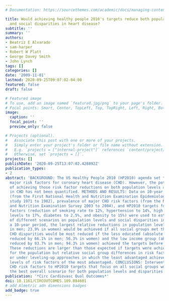 ```yaml
---
# Documentation: https://sourcethemes.com/academic/docs/managing-content/

title: Would achieving healthy people 2010's targets reduce both population levels
  and social disparities in heart disease?
subtitle: ''
summary: ''
authors:
- Beatriz E Alvarado
- sam-harper
- Robert W Platt
- George Davey Smith
- John Lynch
tags: []
categories: []
date: '2009-11-01'
lastmod: 2020-09-25T09:07:02-04:00
featured: false
draft: false

# Featured image
# To use, add an image named `featured.jpg/png` to your page's folder.
# Focal points: Smart, Center, TopLeft, Top, TopRight, Left, Right, BottomLeft, Bottom, BottomRight.
image:
  caption: ''
  focal_point: ''
  preview_only: false

# Projects (optional).
#   Associate this post with one or more of your projects.
#   Simply enter your project's folder or file name without extension.
#   E.g. `projects = ["internal-project"]` references `content/project/deep-learning/index.md`.
#   Otherwise, set `projects = []`.
projects: []
publishDate: '2020-09-25T13:07:02.428892Z'
publication_types:
- 2
abstract: 'BACKGROUND: The US Healthy People 2010 (HP2010) agenda set targets for
  major risk factors for coronary heart disease (CHD). However, the potential impact
  of achieving those risk factor reductions on both population levels and social disparities
  in CHD has not been quantified. METHODS AND RESULTS: Data on 10-year risk of CHD
  (from the First National Health and Nutrition Examination Epidemiological Follow-Up
  study 1971 to 1982), prevalence of major CHD risk factors (from the National Health
  and Nutrition Examination Survey 2003 to 2004), and HP2010 targets for CHD risk
  factors (reduction of smoking rate to 12%, hypertension to 14%, high cholesterol
  levels to 17%, diabetes to 2.5%, and obesity to 15%) were used to estimate effects
  of different scenarios on population levels and social disparities in CHD. Over
  a 10-year period, the largest relative reductions in population levels of CHD (20.0%
  in men; 23.9% in women) would be achieved if all social groups met the HP2010 targets.
  CHD disparities would be most reduced if the less educated (absolute disparities
  reduced by 66.1% in men; 56.3% in women) and the low income group (absolute disparities
  reduced by 93.7% in men; 94.3% in women) achieved the targets before the most advantaged.
  These reductions are larger than those expected if targets were achieved overall
  for the population but relative social group differences in risk factors remained,
  or under leveling-up approaches in which the least advantaged achieved the current
  levels of risk factors of the most advantaged. CONCLUSIONS: Interventions to reduce
  CHD risk factors to HP2010 targets that focus on all social groups would produce
  the best overall scenario for both population levels and disparities in CHD.'
publication: '*Circ Cardiovasc Qual Outcomes*'
doi: 10.1161/CIRCOUTCOMES.109.884601
# add Almetric adn dimensions badges
add_badge: true
---
```

